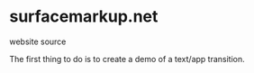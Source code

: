 surfacemarkup.net
=================

website source

The first thing to do is to create a demo of a text/app transition.
